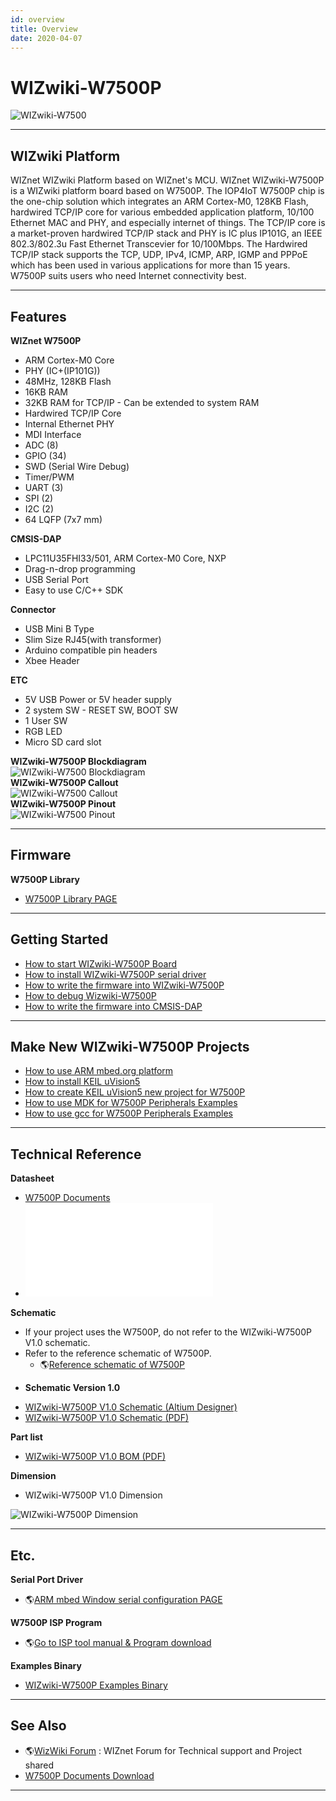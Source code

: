 ```yaml
---
id: overview
title: Overview
date: 2020-04-07
---
```


# WIZwiki-W7500P

![WIZwiki-W7500](/document_framework/img/products/w7500p/overview/wizwiki-w7500p.png)

-----


## WIZwiki Platform

WIZnet WIZwiki Platform based on WIZnet's MCU. WIZnet WIZwiki-W7500P is
a WIZwiki platform board based on W7500P. The IOP4IoT W7500P chip is the
one-chip solution which integrates an ARM Cortex-M0, 128KB Flash,
hardwired TCP/IP core for various embedded application platform, 10/100
Ethernet MAC and PHY, and especially internet of things. The TCP/IP core
is a market-proven hardwired TCP/IP stack and PHY is IC plus IP101G, an
IEEE 802.3/802.3u Fast Ethernet Transcevier for 10/100Mbps. The
Hardwired TCP/IP stack supports the TCP, UDP, IPv4, ICMP, ARP, IGMP and
PPPoE which has been used in various applications for more than 15
years. W7500P suits users who need Internet connectivity best.

-----


## Features

**WIZnet W7500P**

   * ARM Cortex-M0 Core
   * PHY (IC+(IP101G))
   * 48MHz, 128KB Flash
   * 16KB RAM
   * 32KB RAM for TCP/IP - Can be extended to system RAM
   * Hardwired TCP/IP Core
   * Internal Ethernet PHY
   * MDI Interface
   * ADC (8)
   * GPIO (34)
   * SWD (Serial Wire Debug)
   * Timer/PWM 
   * UART (3)
   * SPI (2)
   * I2C (2)
   * 64 LQFP (7x7 mm)

**CMSIS-DAP**

 
  * LPC11U35FHI33/501, ARM Cortex-M0 Core, NXP
  * Drag-n-drop programming
  * USB Serial Port
  * Easy to use C/C++ SDK


**Connector**

  * USB Mini B Type
  * Slim Size RJ45(with transformer)
  * Arduino compatible pin headers
  * Xbee Header

**ETC**

   * 5V USB Power or 5V header supply
   * 2 system SW - RESET SW, BOOT SW
   * 1 User SW
   * RGB LED
   * Micro SD card slot

**WIZwiki-W7500P Blockdiagram**  
![WIZwiki-W7500
Blockdiagram](/document_framework/img/products/w7500p/overview/wizwiki-w7500p_blockdiagram.png)  
**WIZwiki-W7500P Callout**  
![WIZwiki-W7500
Callout](/document_framework/img/products/w7500p/overview/wizwiki-w7500p_callout.png)  
**WIZwiki-W7500P Pinout**  
![WIZwiki-W7500
Pinout](/document_framework/img/products/w7500p/overview/wizwiki_w7500p_pinout_mbed_150907.png)  

-----


## Firmware

**W7500P Library**

   * [W7500P Library PAGE ](Firmware.md)

-----


## Getting Started

   * [How to start WIZwiki-W7500P Board](How_to_start_WIZwiki_W7500P_Board.md)
   * [How to install WIZwiki-W7500P serial driver](How_to_install_WIZwiki_W7500P_serial_driver.md)
   * [How to write the firmware into WIZwiki-W7500P](How_to_write_the_firmware_into_WIZwiki_W7500P.md)
   * [How to debug Wizwiki-W7500P](How_to_debug_Wizwiki_W7500P.md)
   * [How to write the firmware into CMSIS-DAP](How_to_write_the_firmware_into_CMSIS_DAP.md)

-----


## Make New WIZwiki-W7500P Projects

   * [How to use ARM mbed.org platform](WIZwiki-W7500_Mbed_Starter_Kit.md)
   * [How to install KEIL uVision5](How_to_install_KEIL_uVision5.md)
   * [How to create KEIL uVision5 new project for W7500P](How_to_create_KEIL_uVision5_new_project_for_W7500P.md)
   * [How to use MDK for W7500P Peripherals Examples](How_to_use_MDK_for_W7500P_Peripherals_Examples.md)
   * [How to use gcc for W7500P Peripherals Examples](How_to_use_gcc_for_W7500P_Peripherals_Examples.md)

-----


## Technical Reference

**Datasheet**

   * [W7500P Documents](Technical_Reference.md)
   * ![LPC11U35FHI33/501 Datasheet](/document_framework/img/products/w7500p/overview/LPC11U3X.pdf)

**Schematic**

  - If your project uses the W7500P, do not refer to the WIZwiki-W7500P
    V1.0 schematic.
  - Refer to the reference schematic of W7500P.
      - 🌎[Reference schematic of
        W7500P](https://github.com/Wiznet/Hardware-Files-of-WIZnet/tree/master/01_iMCU/W7500P/Reference%20Schematic)

<!-- end list -->

  - **Schematic Version 1.0**

<!-- end list -->

   * [WIZwiki-W7500P V1.0 Schematic (Altium Designer)]()
   * [WIZwiki-W7500P V1.0 Schematic (PDF)](/document_framework/img/products/w7500p/overview/wizwiki-w7500p_sch_v1.0.pdf)

**Part list**

   * [WIZwiki-W7500P V1.0 BOM (PDF)](/document_framework/img/products/w7500p/overview/wizwiki_w7500p_bom_v1.0_150909.pdf)

**Dimension**

   * WIZwiki-W7500P V1.0 Dimension

![WIZwiki-W7500P
Dimension](/document_framework/img/products/w7500p/overview/wizwiki-w7500_dimension.png)

-----

## Etc.

**Serial Port Driver**

   * 🌎[ARM mbed Window serial configuration PAGE ](http://developer.mbed.org/handbook/Windows-serial-configuration)

**W7500P ISP Program**

  - 🌎[Go to ISP tool manual & Program download]()

**Examples Binary**

   * [WIZwiki-W7500P Examples Binary]()

-----


## See Also

   * 🌎[WizWiki Forum](http://www.wizwiki.net/forum) : WIZnet Forum for Technical support and Project shared
   * [W7500P Documents Download]()

-----
